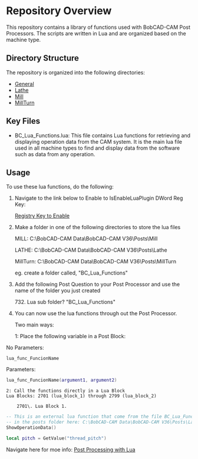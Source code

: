 # Repository Overview

This repository contains a library of functions used with BobCAD-CAM Post Processors. 
The scripts are written in Lua and are organized based on the machine type. 

## Directory Structure

The repository is organized into the following directories:

- [General](Posts/General)
- [Lathe](Posts/Lathe)
- [Mill](Posts/Mill)
- [MillTurn](Posts/MillTurn)

## Key Files

- BC_Lua_Functions.lua: This file contains Lua functions for retrieving and displaying operation data from the CAM system. 
It is the main lua file used in all machine types to find and 
display data from the software such as data from any operation.

## Usage

To use these lua functions, do the following:

1. Navigate to the link below to Enable to IsEnableLuaPlugin DWord Reg Key:

    [Registry Key to Enable](https://bobcad.com/components/webhelp/BC_Lua/RegistryKeytoEnable.html)

2. Make a folder in one of the following directories to store the lua files

    MILL: C:\BobCAD-CAM Data\BobCAD-CAM V36\Posts\Mill

    LATHE: C:\BobCAD-CAM Data\BobCAD-CAM V36\Posts\Lathe

    MillTurn: C:\BobCAD-CAM Data\BobCAD-CAM V36\Posts\MillTurn

    eg. create a folder called, "BC_Lua_Functions" 

3. Add the following Post Question to your Post Processor and use the name of the folder you just created

    732\. Lua sub folder? "BC_Lua_Functions" 

4. You can now use the lua functions through out the Post Processor. 

    Two main ways:

    1: Place the following variable in a Post Block:
    
No Parameters: 
```
lua_func_FuncionName
```
Parameters:
```lua
lua_func_FuncionName(argument1, argument2)
```

    2: Call the functions directly in a Lua Block
    Lua Blocks: 2701 (lua_block_1) through 2799 (lua_block_2)

```
    2701\. Lua Block 1.
```
```lua
-- This is an external lua function that come from the file BC_Lua_Functions.lua
-- in the posts folder here: C:\BobCAD-CAM Data\BobCAD-CAM V36\Posts\Lathe\BC_Lua_Functions 
ShowOperationData()

local pitch = GetValue("thread_pitch")
```



Navigate here for moe info:
[Post Processing with Lua](https://bobcad.com/components/webhelp/BC_Lua/PostProcessing.html)

